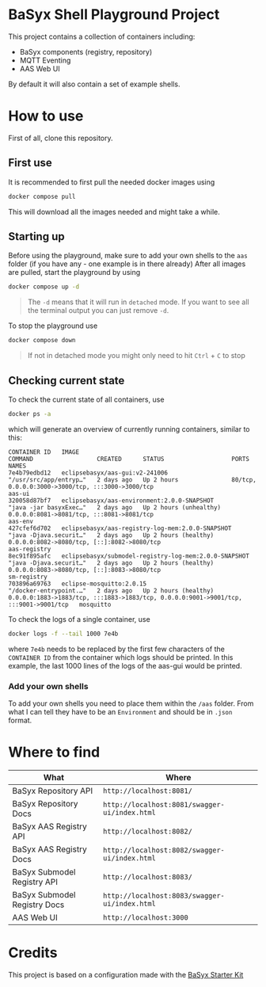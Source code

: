 # BaSyx Shell Playground Project

This project contains a collection of containers including:

- BaSyx components (registry, repository)
- MQTT Eventing
- AAS Web UI

By default it will also contain a set of example shells.

# How to use
First of all, clone this repository.

## First use
It is recommended to first pull the needed docker images using

```bash
docker compose pull
```

This will download all the images needed and might take a while.

## Starting up
Before using the playground, make sure to add your own shells to the `aas` folder (if you have any - one example is in there already)
After all images are pulled, start the playground by using

```bash
docker compose up -d
```

> The `-d` means that it will run in `detached` mode. If you want to see all the terminal output you can just remove `-d`.

To stop the playground use

```bash
docker compose down
```

> If not in detached mode you might only need to hit `Ctrl` + `C` to stop

## Checking current state

To check the current state of all containers, use 

```bash
docker ps -a
```

which will generate an overview of currently running containers, similar to this:

```
CONTAINER ID   IMAGE                                                   COMMAND                  CREATED      STATUS                   PORTS                                                                                  NAMES
7e4b79edbd12   eclipsebasyx/aas-gui:v2-241006                          "/usr/src/app/entryp…"   2 days ago   Up 2 hours               80/tcp, 0.0.0.0:3000->3000/tcp, :::3000->3000/tcp                                      aas-ui
320058d87bf7   eclipsebasyx/aas-environment:2.0.0-SNAPSHOT             "java -jar basyxExec…"   2 days ago   Up 2 hours (unhealthy)   0.0.0.0:8081->8081/tcp, :::8081->8081/tcp                                              aas-env
427cfef6d702   eclipsebasyx/aas-registry-log-mem:2.0.0-SNAPSHOT        "java -Djava.securit…"   2 days ago   Up 2 hours (healthy)     0.0.0.0:8082->8080/tcp, [::]:8082->8080/tcp                                            aas-registry
8ec91f895afc   eclipsebasyx/submodel-registry-log-mem:2.0.0-SNAPSHOT   "java -Djava.securit…"   2 days ago   Up 2 hours (healthy)     0.0.0.0:8083->8080/tcp, [::]:8083->8080/tcp                                            sm-registry
703896a69763   eclipse-mosquitto:2.0.15                                "/docker-entrypoint.…"   2 days ago   Up 2 hours (healthy)     0.0.0.0:1883->1883/tcp, :::1883->1883/tcp, 0.0.0.0:9001->9001/tcp, :::9001->9001/tcp   mosquitto

```


To check the logs of a single container, use

```bash
docker logs -f --tail 1000 7e4b
```

where `7e4b` needs to be replaced by the first few characters of the `CONTAINER ID` from the container which logs should be printed. In this example, the last 1000 lines of the logs of the aas-gui would be printed.

### Add your own shells

To add your own shells you need to place them within the `/aas` folder.
From what I can tell they have to be an `Environment` and should be in `.json` format.

# Where to find

| What                         | Where                                         |
| ---------------------------- | --------------------------------------------- |
| BaSyx Repository API         | `http://localhost:8081/`                      |
| BaSyx Repository Docs        | `http://localhost:8081/swagger-ui/index.html` |
| BaSyx AAS Registry API       | `http://localhost:8082/`                      |
| BaSyx AAS Registry Docs      | `http://localhost:8082/swagger-ui/index.html` |
| BaSyx Submodel Registry API  | `http://localhost:8083/`                      |
| BaSyx Submodel Registry Docs | `http://localhost:8083/swagger-ui/index.html` |
| AAS Web UI | `http://localhost:3000`

# Credits

This project is based on a configuration made with the [BaSyx Starter Kit](https://basyx.org/)
